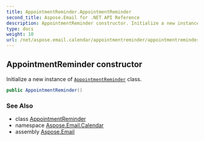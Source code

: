 ```yaml
---
title: AppointmentReminder.AppointmentReminder
second_title: Aspose.Email for .NET API Reference
description: AppointmentReminder constructor. Initialize a new instance of AppointmentReminder class
type: docs
weight: 10
url: /net/aspose.email.calendar/appointmentreminder/appointmentreminder/
---
```

## AppointmentReminder constructor

Initialize a new instance of [`AppointmentReminder`](../) class.

```csharp
public AppointmentReminder()
```

### See Also

* class [AppointmentReminder](../)
* namespace [Aspose.Email.Calendar](../../appointmentreminder/)
* assembly [Aspose.Email](../../../)


